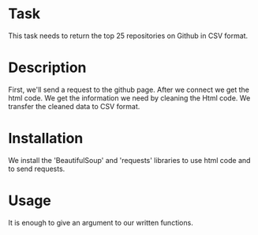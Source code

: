 # Task
This task needs to return the top 25 repositories on Github in CSV format.

# Description
First, we'll send a request to the github page. After we connect we get the html code. We get the information we need by cleaning the Html code. We transfer the cleaned data to CSV format.

# Installation
We install the 'BeautifulSoup' and 'requests' libraries to use html code and to send requests.

# Usage
It is enough to give an argument to our written functions.